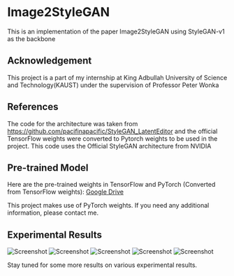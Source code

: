 # Image2StyleGAN
This is an implementation of the paper Image2StyleGAN using StyleGAN-v1 as the backbone

## Acknowledgement
This project is a part of my internship at King Adbullah University of Science and Technology(KAUST) under the supervision of Professor Peter Wonka

## References
The code for the architecture was taken from https://github.com/pacifinapacific/StyleGAN_LatentEditor and the official TensorFlow weights were converted to Pytorch weights to be used in the project. This code uses the Official StyleGAN architecture from NVIDIA

## Pre-trained Model

Here are the pre-trained weights in TensorFlow and PyTorch (Converted from TensorFlow weights):
[Google Drive](https://drive.google.com/drive/folders/1Zo5MV8DMzO_fn3gOMzrUvBxF7oKlN6dN?usp=sharing)

This project makes use of PyTorch weights.
If you need any additional information, please contact me.



## Experimental Results

![Screenshot](1.png)
![Screenshot](2.png)
![Screenshot](3.png)
![Screenshot](4.png)
![Screenshot](5.png)

Stay tuned for some more results on various experimental results.
